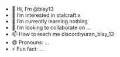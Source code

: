 - 👋 Hi, I’m @blay13
- 👀 I’m interested in stalcraft:x
- 🌱 I’m currently learning nothing
- 💞️ I’m looking to collaborate on ...
- 📫 How to reach me discord:yuran_blay_13
- 😄 Pronouns: ...
- ⚡ Fun fact: ...

<!---
blay13/blay13 is a ✨ special ✨ repository because its `README.md` (this file) appears on your GitHub profile.
You can click the Preview link to take a look at your changes.
--->
